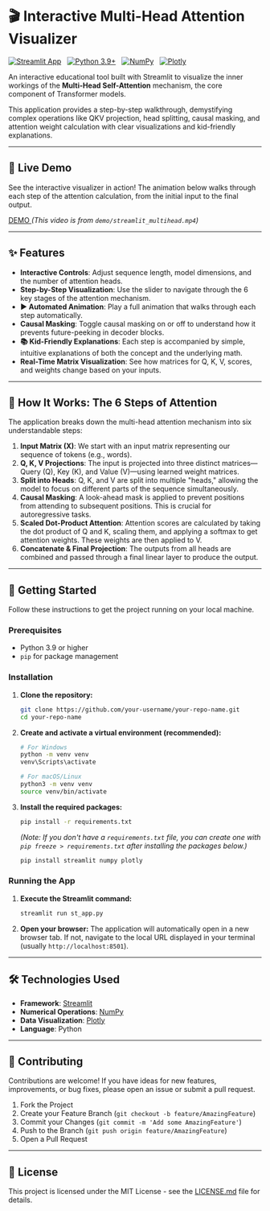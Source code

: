 # 🎬 Interactive Multi-Head Attention Visualizer

[![Streamlit App](https://static.streamlit.io/badges/streamlit_badge_black_white.svg)](https://your-deployed-app-url.com) &nbsp; [![Python 3.9+](https://img.shields.io/badge/python-3.9+-blue.svg)](https://www.python.org/downloads/release/python-390/) &nbsp; [![NumPy](https://img.shields.io/badge/numpy-%23013243.svg?style=for-the-badge&logo=numpy&logoColor=white)](https://numpy.org/) &nbsp; [![Plotly](https://img.shields.io/badge/plotly-%233F4F75.svg?style=for-the-badge&logo=plotly&logoColor=white)](https://plotly.com/)

An interactive educational tool built with Streamlit to visualize the inner workings of the **Multi-Head Self-Attention** mechanism, the core component of Transformer models.

This application provides a step-by-step walkthrough, demystifying complex operations like QKV projection, head splitting, causal masking, and attention weight calculation with clear visualizations and kid-friendly explanations.

---

## 🎥 Live Demo

See the interactive visualizer in action! The animation below walks through each step of the attention calculation, from the initial input to the final output.


[DEMO
](https://github.com/Rishbah-76/Multhead_visualizer/blob/main/demo/Streamlit_multihead.mp4)
*(This video is from `demo/streamlit_multihead.mp4`)*

---

## ✨ Features

- **Interactive Controls**: Adjust sequence length, model dimensions, and the number of attention heads.
- **Step-by-Step Visualization**: Use the slider to navigate through the 6 key stages of the attention mechanism.
- **▶️ Automated Animation**: Play a full animation that walks through each step automatically.
- **Causal Masking**: Toggle causal masking on or off to understand how it prevents future-peeking in decoder blocks.
- **📚 Kid-Friendly Explanations**: Each step is accompanied by simple, intuitive explanations of both the concept and the underlying math.
- **Real-Time Matrix Visualization**: See how matrices for Q, K, V, scores, and weights change based on your inputs.

---

## 🧠 How It Works: The 6 Steps of Attention

The application breaks down the multi-head attention mechanism into six understandable steps:

1.  **Input Matrix (X)**: We start with an input matrix representing our sequence of tokens (e.g., words).
2.  **Q, K, V Projections**: The input is projected into three distinct matrices—Query (Q), Key (K), and Value (V)—using learned weight matrices.
3.  **Split into Heads**: Q, K, and V are split into multiple "heads," allowing the model to focus on different parts of the sequence simultaneously.
4.  **Causal Masking**: A look-ahead mask is applied to prevent positions from attending to subsequent positions. This is crucial for autoregressive tasks.
5.  **Scaled Dot-Product Attention**: Attention scores are calculated by taking the dot product of Q and K, scaling them, and applying a softmax to get attention weights. These weights are then applied to V.
6.  **Concatenate & Final Projection**: The outputs from all heads are combined and passed through a final linear layer to produce the output.

---

## 🚀 Getting Started

Follow these instructions to get the project running on your local machine.

### Prerequisites

- Python 3.9 or higher
- `pip` for package management

### Installation

1.  **Clone the repository:**
    ```bash
    git clone https://github.com/your-username/your-repo-name.git
    cd your-repo-name
    ```

2.  **Create and activate a virtual environment (recommended):**
    ```bash
    # For Windows
    python -m venv venv
    venv\Scripts\activate

    # For macOS/Linux
    python3 -m venv venv
    source venv/bin/activate
    ```

3.  **Install the required packages:**
    ```bash
    pip install -r requirements.txt
    ```
    *(Note: If you don't have a `requirements.txt` file, you can create one with `pip freeze > requirements.txt` after installing the packages below.)*
    ```bash
    pip install streamlit numpy plotly
    ```

### Running the App

1.  **Execute the Streamlit command:**
    ```bash
    streamlit run st_app.py
    ```

2.  **Open your browser:** The application will automatically open in a new browser tab. If not, navigate to the local URL displayed in your terminal (usually `http://localhost:8501`).

---

## 🛠️ Technologies Used

- **Framework**: [Streamlit](https://streamlit.io/)
- **Numerical Operations**: [NumPy](https://numpy.org/)
- **Data Visualization**: [Plotly](https://plotly.com/python/)
- **Language**: Python

---

## 🙌 Contributing

Contributions are welcome! If you have ideas for new features, improvements, or bug fixes, please open an issue or submit a pull request.

1.  Fork the Project
2.  Create your Feature Branch (`git checkout -b feature/AmazingFeature`)
3.  Commit your Changes (`git commit -m 'Add some AmazingFeature'`)
4.  Push to the Branch (`git push origin feature/AmazingFeature`)
5.  Open a Pull Request

---

## 📄 License

This project is licensed under the MIT License - see the [LICENSE.md](LICENSE.md) file for details. 
